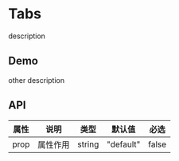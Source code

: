 # Tabs

description

## Demo

other description

## API

| 属性 | 说明     | 类型   | 默认值    | 必选  |
| ---- | -------- | ------ | --------- | ----- |
| prop | 属性作用 | string | "default" | false |
